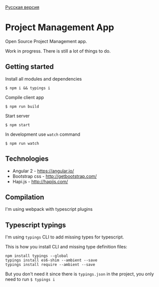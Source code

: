 [Русская версия](https://github.com/artemdemo/pm-app/blob/master/readme-ru.md)

# Project Management App

Open Source Project Management app.

Work in progress. There is still a lot of things to do.

## Getting started

Install all modules and dependencies

```
$ npm i && typings i
```

Compile client app

```
$ npm run build
```

Start server

```
$ npm start
```

In development use `watch` command

```
$ npm run watch
```


## Technologies

* Angular 2 - https://angular.io/
* Bootstrap css - http://getbootstrap.com/
* Hapi.js - http://hapijs.com/

## Compilation

I'm using webpack with typescript plugins


## Typescript typings

I'm using `typings` CLI to add missing types for typescript.

This is how you install CLI and missing type definition files:

```
npm install typings --global
typings install es6-shim --ambient --save
typings install require --ambient --save
```

But you don't need it since there is `typings.json` in the project, you only need to run `$ typings i`
